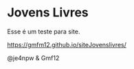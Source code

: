 # Jovens Livres
Esse é um teste para site.

https://gmfm12.github.io/siteJovenslivres/

@je4npw & Gmf12
